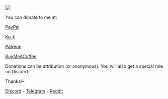 ![](https://komarev.com/ghpvc/?username=ndbiaw&color=000033)

You can donate to me at:

[PayPal](https://paypal.me/nayumi2x)

[Ko-fi](https://ko-fi.com/nayumi2x)

[Patreon](https://www.patreon.com/nayumi2x)

[BuyMeACoffee](https://www.buymeacoffee.com/nayumi3x)

Donations can be attribution (or anonymous). You will also get a special role on Discord.

Thanks!~


[Discord](https://discord.gg/r2kFmfVGDZ) - [Telegram](https://t.me/joinchat/tOw0PUB_pn5mZjZl) - [Reddit](https://www.reddit.com/r/hvnc)
